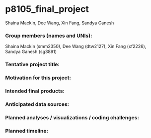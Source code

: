p8105\_final\_project
================
Shaina Mackin, Dee Wang, Xin Fang, Sandya Ganesh

### Group members (names and UNIs):

Shaina Mackin (smm2350), Dee Wang (dtw2127), Xin Fang (xf2226), Sandya
Ganesh (sg3891)

### Tentative project title:

### Motivation for this project:

### Intended final products:

### Anticipated data sources:

### Planned analyses / visualizations / coding challenges:

### Planned timeline:
